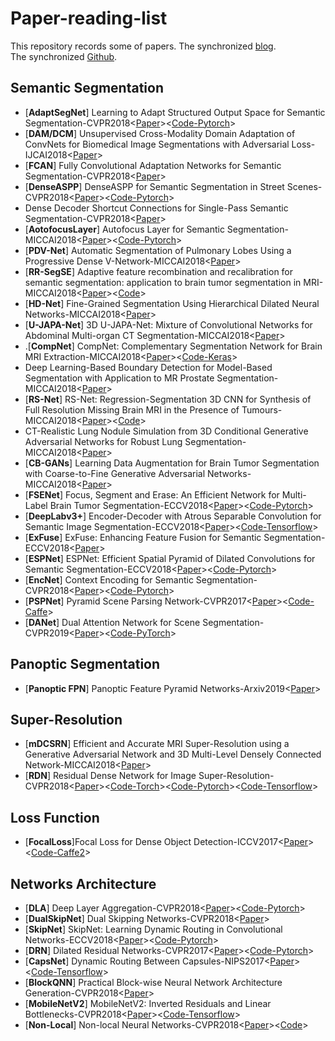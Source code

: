 # Paper-reading-list
This repository records some of papers. The synchronized [blog](https://tramac.github.io/2018/12/05/Paper-list/#more).<br>
The synchronized [Github](https://github.com/Tramac/Awesome-semantic-segmentation-pytorch).

## Semantic Segmentation
* [**AdaptSegNet**] Learning to Adapt Structured Output Space for Semantic Segmentation-CVPR2018<[Paper](https://arxiv.org/pdf/1802.10349.pdf)><[Code-Pytorch](https://github.com/wasidennis/AdaptSegNet)><br>
* [**DAM/DCM**] Unsupervised Cross-Modality Domain Adaptation of ConvNets for Biomedical Image Segmentations with Adversarial Loss-IJCAI2018<[Paper](https://arxiv.org/pdf/1804.10916.pdf)><br>
* [**FCAN**] Fully Convolutional Adaptation Networks for Semantic Segmentation-CVPR2018<[Paper](https://arxiv.org/pdf/1804.08286.pdf)><br>
* [**DenseASPP**] DenseASPP for Semantic Segmentation in Street Scenes-CVPR2018<[Paper](http://openaccess.thecvf.com/content_cvpr_2018/papers/Yang_DenseASPP_for_Semantic_CVPR_2018_paper.pdf)><[Code-Pytorch](https://github.com/DeepMotionAIResearch/DenseASPP)><br>
* Dense Decoder Shortcut Connections for Single-Pass Semantic Segmentation-CVPR2018<[Paper](http://openaccess.thecvf.com/content_cvpr_2018/papers/Bilinski_Dense_Decoder_Shortcut_CVPR_2018_paper.pdf)><br>
* [**AotofocusLayer**] Autofocus Layer for Semantic Segmentation-MICCAI2018<[Paper](https://arxiv.org/pdf/1805.08403.pdf)><[Code-Pytorch](https://github.com/yaq007/Autofocus-Layer)><br>
* [**PDV-Net**] Automatic Segmentation of Pulmonary Lobes Using a Progressive Dense V-Network-MICCAI2018<[Paper](https://link.springer.com/content/pdf/10.1007%2F978-3-030-00889-5_32.pdf)><br>
* [**RR-SegSE**] Adaptive feature recombination and recalibration for semantic segmentation: application to brain tumor segmentation in MRI-MICCAI2018<[Paper](https://arxiv.org/pdf/1806.02318.pdf)><[Code](https://github.com/sergiormpereira/rr_segse)><br>
* [**HD-Net**] Fine-Grained Segmentation Using Hierarchical Dilated Neural Networks-MICCAI2018<[Paper](https://link.springer.com/content/pdf/10.1007%2F978-3-030-00937-3_56.pdf)><br>
* [**U-JAPA-Net**] 3D U-JAPA-Net: Mixture of Convolutional Networks for Abdominal Multi-organ CT Segmentation-MICCAI2018<[Paper](https://link.springer.com/content/pdf/10.1007%2F978-3-030-00937-3_49.pdf)><br>
* .[**CompNet**] CompNet: Complementary Segmentation Network for Brain MRI Extraction-MICCAI2018<[Paper](https://arxiv.org/pdf/1804.00521.pdf)><[Code-Keras](https://github.com/raun1/MICCAI2018---Complementary_Segmentation_Network-Raw-Code)><br>
* Deep Learning-Based Boundary Detection for Model-Based Segmentation with Application to MR Prostate Segmentation-MICCAI2018<[Paper](https://link.springer.com/content/pdf/10.1007%2F978-3-030-00937-3_59.pdf)><br>
* [**RS-Net**] RS-Net: Regression-Segmentation 3D CNN for Synthesis of Full Resolution Missing Brain MRI in the Presence of Tumours-MICCAI2018<[Paper](https://arxiv.org/pdf/1807.10972v1.pdf)><[Code](https://github.com/RagMeh11/RS-Net)><br>
* CT-Realistic Lung Nodule Simulation from 3D Conditional Generative Adversarial Networks for Robust Lung Segmentation-MICCAI2018<[Paper](https://arxiv.org/pdf/1806.04051.pdf)><br>
* [**CB-GANs**] Learning Data Augmentation for Brain Tumor Segmentation with Coarse-to-Fine Generative Adversarial Networks-MICCAI2018<[Paper](https://arxiv.org/pdf/1805.11291.pdf)><br>
* [**FSENet**] Focus, Segment and Erase: An Efficient Network for Multi-Label Brain Tumor Segmentation-ECCV2018<[Paper](http://openaccess.thecvf.com/content_ECCV_2018/papers/Xuan_Chen_Focus_Segment_and_ECCV_2018_paper.pdf)><[Code-Pytorch](https://github.com/LaviniaChen/Segment-and-Erase-Network)><br>
* [**DeepLabv3+**] Encoder-Decoder with Atrous Separable Convolution for Semantic Image Segmentation-ECCV2018<[Paper](https://arxiv.org/pdf/1802.02611v1.pdf)><[Code-Tensorflow](https://github.com/tensorflow/models/tree/master/research/deeplab)><br>
* [**ExFuse**] ExFuse: Enhancing Feature Fusion for Semantic Segmentation-ECCV2018<[Paper](https://arxiv.org/pdf/1804.03821.pdf)><br>
* [**ESPNet**] ESPNet: Efficient Spatial Pyramid of Dilated Convolutions for Semantic Segmentation-ECCV2018<[Paper](https://arxiv.org/pdf/1803.06815v2.pdf)><[Code-Pytorch](https://github.com/sacmehta/ESPNet)><br>
* [**EncNet**] Context Encoding for Semantic Segmentation-CVPR2018<[Paper](https://arxiv.org/pdf/1803.08904v1.pdf)><[Code-Pytorch](https://github.com/zhanghang1989/PyTorch-Encoding)><br>
* [**PSPNet**] Pyramid Scene Parsing Network-CVPR2017<[Paper](https://arxiv.org/pdf/1612.01105.pdf)><[Code-Caffe](https://github.com/hszhao/PSPNet)><br>
* [**DANet**] Dual Attention Network for Scene Segmentation-CVPR2019<[Paper](https://arxiv.org/pdf/1809.02983.pdf)><[Code-PyTorch](https://github.com/junfu1115/DANet)><br>

## Panoptic Segmentation
* [**Panoptic FPN**] Panoptic Feature Pyramid Networks-Arxiv2019<[Paper](https://arxiv.org/pdf/1901.02446.pdf)><br>

## Super-Resolution
* [**mDCSRN**] Efficient and Accurate MRI Super-Resolution using a Generative Adversarial Network and 3D Multi-Level Densely Connected Network-MICCAI2018<[Paper](https://arxiv.org/pdf/1803.01417.pdf)><br>
* [**RDN**] Residual Dense Network for Image Super-Resolution-CVPR2018<[Paper](https://arxiv.org/abs/1802.08797)><[Code-Torch](https://github.com/yulunzhang/RDN)><[Code-Pytorch](https://github.com/thstkdgus35/EDSR-PyTorch)><[Code-Tensorflow](https://github.com/hengchuan/RDN-TensorFlow)><br>

## Loss Function
* [**FocalLoss**]Focal Loss for Dense Object Detection-ICCV2017<[Paper](https://arxiv.org/pdf/1708.02002.pdf)><[Code-Caffe2](https://github.com/facebookresearch/Detectron)><br>

## Networks Architecture
* [**DLA**] Deep Layer Aggregation-CVPR2018<[Paper](https://arxiv.org/pdf/1707.06484.pdf)><[Code-Pytorch](https://github.com/ucbdrive/dla)><br>
* [**DualSkipNet**] Dual Skipping Networks-CVPR2018<[Paper](https://arxiv.org/pdf/1710.10386.pdf)><br>
* [**SkipNet**] SkipNet: Learning Dynamic Routing in Convolutional Networks-ECCV2018<[Paper](https://arxiv.org/pdf/1711.09485.pdf)><[Code-Pytorch](https://github.com/ucbdrive/skipnet)><br>
* [**DRN**] Dilated Residual Networks-CVPR2017<[Paper](https://arxiv.org/pdf/1705.09914.pdf)><[Code-Pytorch](https://github.com/fyu/drn)><br>
* [**CapsNet**] Dynamic Routing Between Capsules-NIPS2017<[Paper](https://arxiv.org/pdf/1710.09829.pdf)><[Code-Tensorflow](https://github.com/naturomics/CapsNet-Tensorflow)><br>
* [**BlockQNN**] Practical Block-wise Neural Network Architecture Generation-CVPR2018<[Paper](https://arxiv.org/pdf/1708.05552.pdf)><br>
* [**MobileNetV2**] MobileNetV2: Inverted Residuals and Linear Bottlenecks-CVPR2018<[Paper](https://128.84.21.199/pdf/1801.04381.pdf)><[Code-Tensorflow](https://github.com/tensorflow/models/tree/master/research/slim/nets/mobilenet)><br>
* [**Non-Local**] Non-local Neural Networks-CVPR2018<[Paper](https://arxiv.org/pdf/1711.07971.pdf)><[Code](https://github.com/facebookresearch/video-nonlocal-net)>
